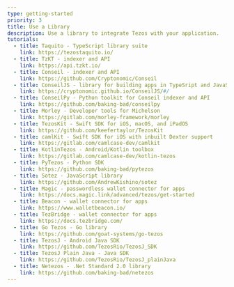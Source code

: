 ```yaml
---
type: getting-started
priority: 3
title: Use a Library
description: Use a library to integrate Tezos with your application.
tutorials:
  - title: Taquito - TypeScript library suite
    link: https://tezostaquito.io/
  - title: TzKT - indexer and API
    link: https://api.tzkt.io/
  - title: Conseil - indexer and API
    link: https://github.com/Cryptonomic/Conseil
  - title: ConseilJS - library for building apps in TypeSript and JavaScript
    link: https://cryptonomic.github.io/ConseilJS/#/
  - title: ConseilPy - Python toolkit for Conseil indexer and API
    link: https://github.com/baking-bad/conseilpy
  - title: Morley - Developer tools for Michelson
    link: https://gitlab.com/morley-framework/morley
  - title: TezosKit - Swift SDK for iOS, macOS, and iPadOS
    link: https://github.com/keefertaylor/TezosKit
  - title: camlKit - Swift SDK for iOS with inbuilt Dexter support
    link: https://gitlab.com/camlcase-dev/camlkit
  - title: KotlinTezos - Android/Kotlin toolbox
    link: https://gitlab.com/camlcase-dev/kotlin-tezos
  - title: PyTezos - Python SDK
    link: https://github.com/baking-bad/pytezos
  - title: Sotez - JavaScript library
    link: https://github.com/AndrewKishino/sotez
  - title: Magic - passwordless wallet connector for apps
    link: https://docs.magic.link/advanced/tezos/get-started
  - title: Beacon - wallet connector for apps
    link: https://www.walletbeacon.io/
  - title: TezBridge - wallet connector for apps
    link: https://docs.tezbridge.com/
  - title: Go Tezos - Go library
    link: https://github.com/goat-systems/go-tezos
  - title: TezosJ - Android Java SDK
    link: https://github.com/TezosRio/TezosJ_SDK
  - title: TezosJ Plain Java - Java SDK
    link: https://github.com/TezosRio/TezosJ_plainJava
  - title: Netezos - .Net Standard 2.0 library
    link: https://github.com/baking-bad/netezos
---
```

